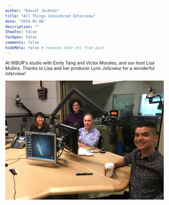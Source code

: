 ```yaml
---
author: "Daniel Jackson"
title: "All Things Considered Interview"
date: "2018-03-08"
description: ""
ShowToc: false
TocOpen: false
comments: false
hideMeta: false # removes date etc from post
---
```

At WBUR's studio with Emily Tang and Victor Morales, and our host Lisa Mullins. Thanks to Lisa and her producer Lynn Jolicoeur for a wonderful interview!

![](../../images/wbur/wbur-march-8-2018.jpg)